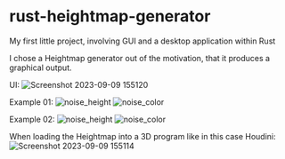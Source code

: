 # rust-heightmap-generator

My first little project, involving GUI and a desktop application within Rust

I chose a Heightmap generator out of the motivation, that it produces a graphical output. 

UI:
![Screenshot 2023-09-09 155120](https://github.com/JeremiasMeister/rust-heightmap-generator/assets/85162425/c145782a-4442-4e89-aa98-181296a898b9)

Example 01:
![noise_height](https://github.com/JeremiasMeister/rust-heightmap-generator/assets/19373094/4acf4336-e5c8-42ba-8067-96746623414b) ![noise_color](https://github.com/JeremiasMeister/rust-heightmap-generator/assets/19373094/9d8c89df-f8f1-4295-b3ec-3e47808900b6)

Example 02:
![noise_height](https://github.com/JeremiasMeister/rust-heightmap-generator/assets/85162425/3ff5890b-2525-462e-b9a7-c977ffe0da21) ![noise_color](https://github.com/JeremiasMeister/rust-heightmap-generator/assets/85162425/743fd5e3-57ec-4b31-b41b-8426d2de1793)

When loading the Heightmap into a 3D program like in this case Houdini:
![Screenshot 2023-09-09 155114](https://github.com/JeremiasMeister/rust-heightmap-generator/assets/85162425/34ad3a1c-740c-4973-bb22-b3bd32866aab)




